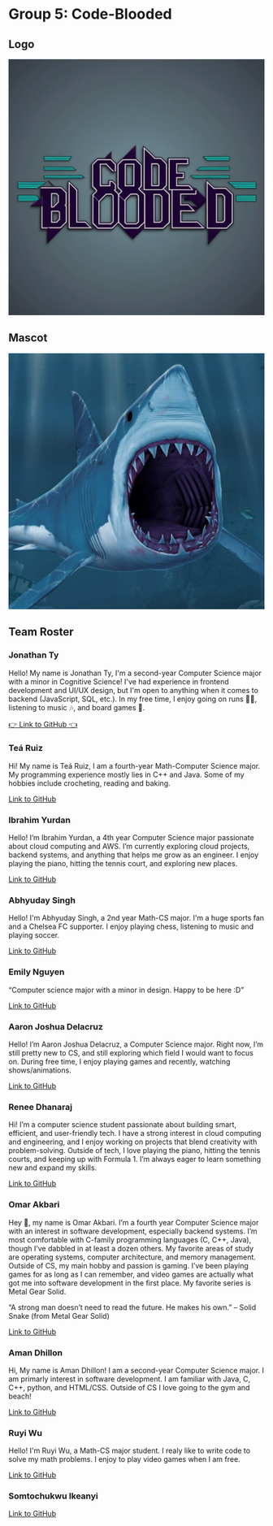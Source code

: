 # Group 5: Code-Blooded
## Logo
![logo](branding/logo.png)

## Mascot
![mascot](branding/mascot.png)


## Team Roster
### Jonathan Ty

Hello! My name is Jonathan Ty, I'm a second-year Computer Science major with a minor in Cognitive Science! I've had experience in frontend development and UI/UX design, but I'm open to anything when it comes to backend (JavaScript, SQL, etc.). In my free time, I enjoy going on runs 🏃‍♂️, listening to music 🎶, and board games 🎲.

[👉 Link to GitHub 👈](https://github.com/jonathan-ty)

### Teá Ruiz

Hi! My name is Teá Ruiz, I am a fourth-year Math-Computer Science major. My programming experience mostly lies in C++ and Java. Some of my hobbies include crocheting, reading and baking. 

[Link to GitHub](https://tearuiz.github.com/tearuiz)

### Ibrahim Yurdan

Hello! I’m Ibrahim Yurdan, a 4th year Computer Science major passionate about cloud computing and AWS.
 I’m currently exploring cloud projects, backend systems, and anything that helps me grow as an engineer.
I enjoy playing the piano, hitting the tennis court, and exploring new places.

[Link to GitHub](https://github.com/ibrahimyurdan)

### Abhyuday Singh

Hello! I'm Abhyuday Singh, a 2nd year Math-CS major. I'm a huge sports fan and a Chelsea FC supporter. I enjoy playing chess, listening to music and playing soccer.

[Link to GitHub](https://github.com/Abhyuday180)

### Emily Nguyen

“Computer science major with a minor in design. Happy to be here :D”

[Link to GitHub](https://github.com/emngi)

### Aaron Joshua Delacruz

Hello! I’m Aaron Joshua Delacruz, a Computer Science major. Right now, I’m still pretty new to CS, and still exploring which field I would want to focus on. During free time, I enjoy playing games and recently, watching shows/animations.

[Link to GitHub](https://github.com/ALDCLAB)

### Renee Dhanaraj
Hi! I’m a computer science student passionate about building smart, efficient, and user-friendly tech. I have a strong interest in cloud computing and engineering, and I enjoy working on projects that blend creativity with problem-solving. Outside of tech, I love playing the piano, hitting the tennis courts, and keeping up with Formula 1. I’m always eager to learn something new and expand my skills.

[Link to GitHub](https://github.com/rjdhanaraj)

### Omar Akbari
Hey :wave:, my name is Omar Akbari. I’m a fourth year Computer Science major with an interest in software development, especially backend systems. I’m most comfortable with C-family programming languages (C, C++, Java), though I’ve dabbled in at least a dozen others. My favorite areas of study are operating systems, computer architecture, and memory management. Outside of CS, my main hobby and passion is gaming. I’ve been playing games for as long as I can remember, and video games are actually what got me into software development in the first place. My favorite series is Metal Gear Solid.

“A strong man doesn’t need to read the future. He makes his own.” – Solid Snake
(from Metal Gear Solid)

[Link to GitHub](https://github.com/GurigaBarafta)


### Aman Dhillon

Hi, My name is Aman Dhillon! I am a second-year Computer Science major. I am primarly interest in software development. I am familiar with Java, C, C++, python, and HTML/CSS. Outside of CS I love going to the gym and beach!

[Link to GitHub](https://github.com/amankdhillon)

### Ruyi Wu
Hello! I'm Ruyi Wu, a Math-CS major student. I realy like to write code to solve my math problems. I enjoy to play video games when I am free.

[Link to GitHub](https://github.com/Jswuzh)

### Somtochukwu Ikeanyi

[Link to GitHub](https://github.com/somtoik)
